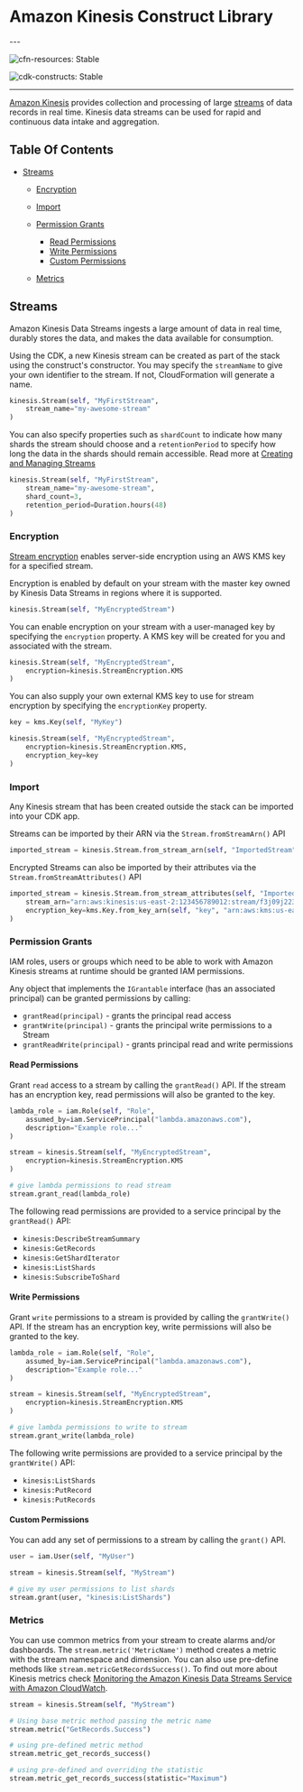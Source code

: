 # Amazon Kinesis Construct Library

<!--BEGIN STABILITY BANNER-->---


![cfn-resources: Stable](https://img.shields.io/badge/cfn--resources-stable-success.svg?style=for-the-badge)

![cdk-constructs: Stable](https://img.shields.io/badge/cdk--constructs-stable-success.svg?style=for-the-badge)

---
<!--END STABILITY BANNER-->

[Amazon Kinesis](https://docs.aws.amazon.com/streams/latest/dev/introduction.html) provides collection and processing of large
[streams](https://aws.amazon.com/streaming-data/) of data records in real time. Kinesis data streams can be used for rapid and continuous data
intake and aggregation.

## Table Of Contents

* [Streams](#streams)

  * [Encryption](#encryption)
  * [Import](#import)
  * [Permission Grants](#permission-grants)

    * [Read Permissions](#read-permissions)
    * [Write Permissions](#write-permissions)
    * [Custom Permissions](#custom-permissions)
  * [Metrics](#metrics)

## Streams

Amazon Kinesis Data Streams ingests a large amount of data in real time, durably stores the data, and makes the data available for consumption.

Using the CDK, a new Kinesis stream can be created as part of the stack using the construct's constructor. You may specify the `streamName` to give
your own identifier to the stream. If not, CloudFormation will generate a name.

```python
kinesis.Stream(self, "MyFirstStream",
    stream_name="my-awesome-stream"
)
```

You can also specify properties such as `shardCount` to indicate how many shards the stream should choose and a `retentionPeriod`
to specify how long the data in the shards should remain accessible.
Read more at [Creating and Managing Streams](https://docs.aws.amazon.com/streams/latest/dev/working-with-streams.html)

```python
kinesis.Stream(self, "MyFirstStream",
    stream_name="my-awesome-stream",
    shard_count=3,
    retention_period=Duration.hours(48)
)
```

### Encryption

[Stream encryption](https://docs.aws.amazon.com/AWSCloudFormation/latest/UserGuide/aws-properties-kinesis-stream-streamencryption.html) enables
server-side encryption using an AWS KMS key for a specified stream.

Encryption is enabled by default on your stream with the master key owned by Kinesis Data Streams in regions where it is supported.

```python
kinesis.Stream(self, "MyEncryptedStream")
```

You can enable encryption on your stream with a user-managed key by specifying the `encryption` property.
A KMS key will be created for you and associated with the stream.

```python
kinesis.Stream(self, "MyEncryptedStream",
    encryption=kinesis.StreamEncryption.KMS
)
```

You can also supply your own external KMS key to use for stream encryption by specifying the `encryptionKey` property.

```python
key = kms.Key(self, "MyKey")

kinesis.Stream(self, "MyEncryptedStream",
    encryption=kinesis.StreamEncryption.KMS,
    encryption_key=key
)
```

### Import

Any Kinesis stream that has been created outside the stack can be imported into your CDK app.

Streams can be imported by their ARN via the `Stream.fromStreamArn()` API

```python
imported_stream = kinesis.Stream.from_stream_arn(self, "ImportedStream", "arn:aws:kinesis:us-east-2:123456789012:stream/f3j09j2230j")
```

Encrypted Streams can also be imported by their attributes via the `Stream.fromStreamAttributes()` API

```python
imported_stream = kinesis.Stream.from_stream_attributes(self, "ImportedEncryptedStream",
    stream_arn="arn:aws:kinesis:us-east-2:123456789012:stream/f3j09j2230j",
    encryption_key=kms.Key.from_key_arn(self, "key", "arn:aws:kms:us-east-1:123456789012:key/12345678-1234-1234-1234-123456789012")
)
```

### Permission Grants

IAM roles, users or groups which need to be able to work with Amazon Kinesis streams at runtime should be granted IAM permissions.

Any object that implements the `IGrantable` interface (has an associated principal) can be granted permissions by calling:

* `grantRead(principal)` - grants the principal read access
* `grantWrite(principal)` - grants the principal write permissions to a Stream
* `grantReadWrite(principal)` - grants principal read and write permissions

#### Read Permissions

Grant `read` access to a stream by calling the `grantRead()` API.
If the stream has an encryption key, read permissions will also be granted to the key.

```python
lambda_role = iam.Role(self, "Role",
    assumed_by=iam.ServicePrincipal("lambda.amazonaws.com"),
    description="Example role..."
)

stream = kinesis.Stream(self, "MyEncryptedStream",
    encryption=kinesis.StreamEncryption.KMS
)

# give lambda permissions to read stream
stream.grant_read(lambda_role)
```

The following read permissions are provided to a service principal by the `grantRead()` API:

* `kinesis:DescribeStreamSummary`
* `kinesis:GetRecords`
* `kinesis:GetShardIterator`
* `kinesis:ListShards`
* `kinesis:SubscribeToShard`

#### Write Permissions

Grant `write` permissions to a stream is provided by calling the `grantWrite()` API.
If the stream has an encryption key, write permissions will also be granted to the key.

```python
lambda_role = iam.Role(self, "Role",
    assumed_by=iam.ServicePrincipal("lambda.amazonaws.com"),
    description="Example role..."
)

stream = kinesis.Stream(self, "MyEncryptedStream",
    encryption=kinesis.StreamEncryption.KMS
)

# give lambda permissions to write to stream
stream.grant_write(lambda_role)
```

The following write permissions are provided to a service principal by the `grantWrite()` API:

* `kinesis:ListShards`
* `kinesis:PutRecord`
* `kinesis:PutRecords`

#### Custom Permissions

You can add any set of permissions to a stream by calling the `grant()` API.

```python
user = iam.User(self, "MyUser")

stream = kinesis.Stream(self, "MyStream")

# give my user permissions to list shards
stream.grant(user, "kinesis:ListShards")
```

### Metrics

You can use common metrics from your stream to create alarms and/or dashboards. The `stream.metric('MetricName')` method creates a metric with the stream namespace and dimension. You can also use pre-define methods like `stream.metricGetRecordsSuccess()`. To find out more about Kinesis metrics check [Monitoring the Amazon Kinesis Data Streams Service with Amazon CloudWatch](https://docs.aws.amazon.com/streams/latest/dev/monitoring-with-cloudwatch.html).

```python
stream = kinesis.Stream(self, "MyStream")

# Using base metric method passing the metric name
stream.metric("GetRecords.Success")

# using pre-defined metric method
stream.metric_get_records_success()

# using pre-defined and overriding the statistic
stream.metric_get_records_success(statistic="Maximum")
```
